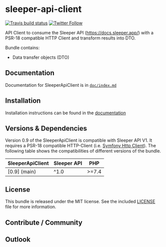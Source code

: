 # sleeper-api-client

<!-- badges: start -->

[![Travis build
status](https://travis-ci.com/HansPeterOrding/nflfastr-symfony-bundle.svg?branch=main)](https://travis-ci.com/github/HansPeterOrding/nflfastr-symfony-bundle)
[![Twitter
Follow](https://img.shields.io/twitter/follow/splatter2507.svg?style=social)](https://twitter.com/splatter2507)
<!-- ![GitHub release (latest by date)](https://img.shields.io/github/v/release/HansPeterOrding/nflfastr-symfony-bundle?label=development%20version) -->
<!-- badges: end -->

API Client to consume the Sleeper API (https://docs.sleeper.app/) with a PSR-18 compatible HTTP Client and transform results into DTO.

Bundle contains:
* Data transfer objects (DTO)

Documentation
-------------

Documentation for SleeperApiClient is in [`doc/index.md`](doc/index.md)

Installation
------------

Installation instructions can be found in the [documentation](doc/setup.md)

Versions & Dependencies
-----------------------

Version 0.9 of the SleeperApiClient is compatible with Sleeper API V1. It requires a PSR-18 compatible HTTP-Client (i.e. [Symfony Http Client]()).
The following table shows the compatibilities of different versions of the bundle.

| SleeperApiClient | Sleeper API | PHP   |
|------------------|-------------| ----- |
| [0.9] (main)     | ^1.0        | >=7.4 |

License
-------

This bundle is released under the MIT license. See the included [LICENSE](LICENSE) file for more information.

## Contribute / Community

## Outlook



